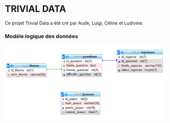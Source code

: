 # TRIVIAL DATA

Ce projet Trivial Data a été cré par Aude, Luigi, Céline et Ludivine. 

### Modèle logique des données
![mld](images/mld.png)
